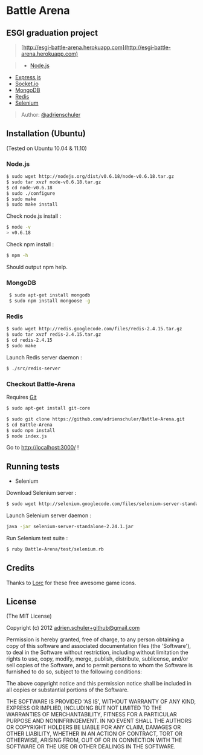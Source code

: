 # Battle Arena
## ESGI graduation project

> [http://esgi-battle-arena.herokuapp.com](http://esgi-battle-arena.herokuapp.com)

> - [Node.js](http://nodejs.org)
- [Express.js](http://expressjs.com)
- [Socket.io](http://socket.io)
- [MongoDB](http://www.mongodb.org)
- [Redis](http://redis.io)
- [Selenium](http://seleniumhq.org)

> Author:
  [@adrienschuler](https://twitter.com/#!/adrienschuler)

## Installation (Ubuntu)

(Tested on Ubuntu  10.04 & 11.10)

### Node.js

```bash
$ sudo wget http://nodejs.org/dist/v0.6.18/node-v0.6.18.tar.gz
$ sudo tar xvzf node-v0.6.18.tar.gz 
$ cd node-v0.6.18
$ sudo ./configure	
$ sudo make
$ sudo make install
```

Check node.js install :

```bash
$ node -v
> v0.6.18
```

Check npm install :

```bash
$ npm -h
```

Should output npm help.

### MongoDB

```bash
 $ sudo apt-get install mongodb
 $ sudo npm install mongoose -g
 ```

### Redis 

```bash
$ sudo wget http://redis.googlecode.com/files/redis-2.4.15.tar.gz
$ sudo tar xvzf redis-2.4.15.tar.gz
$ cd redis-2.4.15
$ sudo make
```

Launch Redis server daemon :

```bash
$ ./src/redis-server 
```

### Checkout Battle-Arena

Requires [Git](http://git-scm.com)

```bash
$ sudo apt-get install git-core
```

```bash
$ sudo git clone https://github.com/adrienschuler/Battle-Arena.git
$ cd Battle-Arena
$ sudo npm install
$ node index.js
```

Go to [http://localhost:3000/](http://localhost:3000/) !

## Running tests

- Selenium

Download Selenium server :

```bash
$ sudo wget http://selenium.googlecode.com/files/selenium-server-standalone-2.24.1.jar
```

Launch Selenium server daemon :

```bash
java -jar selenium-server-standalone-2.24.1.jar
```

Run Selenium test suite :

```bash
$ ruby Battle-Arena/test/selenium.rb
```


## Credits
Thanks to [Lorc](http://www.reddit.com/r/IndieGaming/comments/ifmie/i_made_700_rpg_icons_free_for_use_for_your_game/) for these free awesome game icons.


## License 

(The MIT License)

Copyright (c) 2012 adrien.schuler+github@gmail.com

Permission is hereby granted, free of charge, to any person obtaining
a copy of this software and associated documentation files (the
'Software'), to deal in the Software without restriction, including
without limitation the rights to use, copy, modify, merge, publish,
distribute, sublicense, and/or sell copies of the Software, and to
permit persons to whom the Software is furnished to do so, subject to
the following conditions:

The above copyright notice and this permission notice shall be
included in all copies or substantial portions of the Software.

THE SOFTWARE IS PROVIDED 'AS IS', WITHOUT WARRANTY OF ANY KIND,
EXPRESS OR IMPLIED, INCLUDING BUT NOT LIMITED TO THE WARRANTIES OF
MERCHANTABILITY, FITNESS FOR A PARTICULAR PURPOSE AND NONINFRINGEMENT.
IN NO EVENT SHALL THE AUTHORS OR COPYRIGHT HOLDERS BE LIABLE FOR ANY
CLAIM, DAMAGES OR OTHER LIABILITY, WHETHER IN AN ACTION OF CONTRACT,
TORT OR OTHERWISE, ARISING FROM, OUT OF OR IN CONNECTION WITH THE
SOFTWARE OR THE USE OR OTHER DEALINGS IN THE SOFTWARE.  